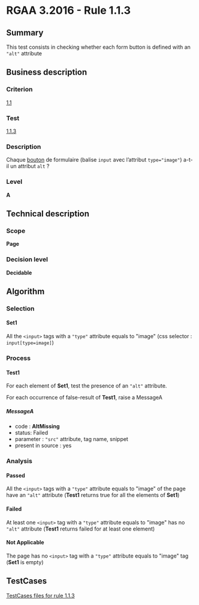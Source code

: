 # RGAA 3.2016 - Rule 1.1.3

## Summary
This test consists in checking whether each form button is defined with an `"alt"` attribute

## Business description

### Criterion
[1.1](http://references.modernisation.gouv.fr/rgaa-accessibilite/2016/criteres.html#crit-1-1)

### Test
[1.1.3](http://references.modernisation.gouv.fr/rgaa-accessibilite/2016/criteres.html#test-1-1-3)

### Description
<div lang="fr">Chaque <a href="http://references.modernisation.gouv.fr/rgaa-accessibilite/glossaire.html#bouton-formulaire">bouton</a> de formulaire (balise <code lang="en">input</code> avec l&#x2019;attribut <code lang="en">type="image"</code>) a-t-il un attribut <code lang="en">alt</code>&nbsp;?</div>

### Level
**A**

## Technical description

### Scope
**Page**

### Decision level
**Decidable**

## Algorithm

### Selection

#### Set1

All the `<input>` tags with a `"type"` attribute equals to "image" (css selector : `input[type=image]`)

### Process

#### Test1

For each element of **Set1**, test the presence of an `"alt"` attribute.

For each occurrence of false-result of **Test1**, raise a MessageA

##### MessageA 

-    code : **AltMissing** 
-    status: Failed
-    parameter : `"src"` attribute, tag name, snippet
-    present in source : yes

### Analysis

#### Passed

All the `<input>` tags with a `"type"` attribute equals to "image" of the page have an `"alt"` attribute (**Test1** returns true for all the elements of **Set1**)

#### Failed

At least one `<input>` tag with a `"type"` attribute equals to "image" has no `"alt"` attribute (**Test1** returns failed for at least one element)

#### Not Applicable

The page has no `<input>` tag with a `"type"` attribute equals to "image" tag (**Set1** is empty)



##  TestCases

[TestCases files for rule 1.1.3](https://github.com/Asqatasun/Asqatasun/tree/develop/rules/rules-rgaa3.2016/src/test/resources/testcases/rgaa32016/Rgaa32016Rule010103/)


